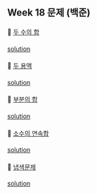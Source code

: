 ## Week 18 문제 (백준)

####
👀 [두 수의 합](https://www.acmicpc.net/problem/3273)
####
[solution]()

####
👀 [두 용액](https://www.acmicpc.net/problem/2470)
####
[solution]()

####
👀 [부분의 합](https://www.acmicpc.net/problem/1806)
####
[solution]()

####
👀 [소수의 연속합](https://www.acmicpc.net/problem/1644)
####
[solution]()

####
👀 [냅색문제](https://www.acmicpc.net/problem/1450)
####
[solution]()

